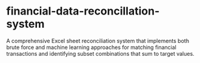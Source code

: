 # financial-data-reconcillation-system
A comprehensive Excel sheet reconciliation system that implements both brute force and machine learning approaches for matching financial transactions and identifying subset combinations that sum to target values.
